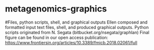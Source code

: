 # metagenomics-graphics
#Files, python scripts, shell, and graphical outputs
Ellen composed and formatted input text files, shell, and produced graphical outputs. Python scripts originated from N. Segata (bitbucket.org/nsegata/graphlan)
Final figure can be found in our open access publication: https://www.frontiersin.org/articles/10.3389/fmicb.2018.02061/full
